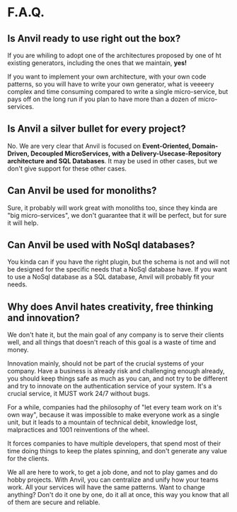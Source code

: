# F.A.Q.

## Is Anvil ready to use right out the box?

If you are whiling to adopt one of the architectures proposed by one of ht existing generators, including the ones that we maintain, **yes!**

If you want to implement your own architecture, with your own code patterns, so you will have to write your own generator, what is veeeery complex and time consuming compared to write a single micro-service, but pays off on the long run if you plan to have more than a dozen of micro-services.

## Is Anvil a silver bullet for every project?

No. We are very clear that Anvil is focused on **Event-Oriented, Domain-Driven, Decoupled MicroServices, with a Delivery-Usecase-Repository architecture and SQL Databases**. It may be used in other cases, but we don't give support for these other cases.

## Can Anvil be used for monoliths?

Sure, it probably will work great with monoliths too, since they kinda are "big micro-services", we don't guarantee that it will be perfect, but for sure it will help.

## Can Anvil be used with NoSql databases?

You kinda can if you have the right plugin, but the schema is not and will not be designed for the specific needs that a NoSql database have. If you want to use a NoSql database as a SQL database, Anvil will probably fit your needs.

## Why does Anvil hates creativity, free thinking and innovation?

We don't hate it, but the main goal of any company is to serve their clients well, and all things that doesn't reach of this goal is a waste of time and money.

Innovation mainly, should not be part of the crucial systems of your company. Have a business is already risk and challenging enough already, you should keep things safe as much as you can, and not try to be different and try to innovate on the authentication service of your system. It's a crucial service, it MUST work 24/7 without bugs.

For a while, companies had the philosophy of "let every team work on it's own way", because it was impossible to make everyone work as a single unit, but it leads to a mountain of technical debit, knowledge lost, malpractices and 1001 reinventions of the wheel.

It forces companies to have multiple developers, that spend most of their time doing things to keep the plates spinning, and don't generate any value for the clients.

We all are here to work, to get a job done, and not to play games and do hobby projects. With Anvil, you can centralize and unify how your teams work. All your services will have the same patterns. Want to change anything? Don't do it one by one, do it all at once, this way you know that all of them are secure and reliable.
